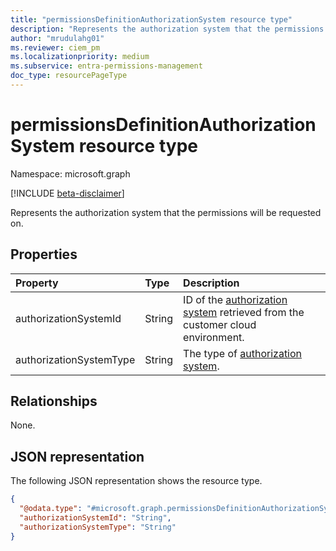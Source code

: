 ```yaml
---
title: "permissionsDefinitionAuthorizationSystem resource type"
description: "Represents the authorization system that the permissions will be requested on."
author: "mrudulahg01"
ms.reviewer: ciem_pm
ms.localizationpriority: medium
ms.subservice: entra-permissions-management
doc_type: resourcePageType
---
```


# permissionsDefinitionAuthorizationSystem resource type

Namespace: microsoft.graph

[!INCLUDE [beta-disclaimer](../../includes/beta-disclaimer.md)]

Represents the authorization system that the permissions will be requested on.

## Properties
|Property|Type|Description|
|:---|:---|:---|
|authorizationSystemId|String|ID of the [authorization system](../resources/authorizationsystem.md) retrieved from the customer cloud environment.|
|authorizationSystemType|String|The type of [authorization system](../resources/authorizationsystem.md).|

## Relationships
None.

## JSON representation
The following JSON representation shows the resource type.
<!-- {
  "blockType": "resource",
  "@odata.type": "microsoft.graph.permissionsDefinitionAuthorizationSystem"
}
-->
``` json
{
  "@odata.type": "#microsoft.graph.permissionsDefinitionAuthorizationSystem",
  "authorizationSystemId": "String",
  "authorizationSystemType": "String"
}
```

